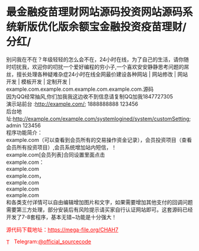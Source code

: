 # 最金融疫苗理财网站源码投资网站源码系统新版优化版余额宝金融投资疫苗理财/分红/

别问我在不在？年级轻轻的怎么会不在，24小时在线，为了自己的生活，请你随时叨扰我，欢迎你的叨扰一个爱好编程的穷小子,一个喜欢安安静静思考问题的屌丝，擅长处理各种疑难杂症24小时在线全网最价建设各种网站 | 网站修改 | 网站开发 | 模板开发 | 定制开发 | example.com.example.com.example.com.example.com.源码<br>因为QQ经常抽风,你们加我我这边收不到信息请复制QQ加我1847727305<br>演示站前台 :http://example.com/;    1888888888  123456<br>后台地址:http://example.com/example.com/systemlogined/system/customSetting;  admin 123456<br>程序功能简介：<br>example.com（可以查看到会员所有的交易操作资金记录），会员投资项目（查看会员所有投资项目）,会员系统增加站内短信，！<br>example.com[会员列表]合同设置里面点击<br>example.com：<br>example.com<br>example.com，<br>example.com<br>example.com<br>example.com<br>和各类支付详情可以自由编辑增加图片和文字，如果需要增加其他支付的回调问题需要第三方处理，部分安装后有风险提示请买家自行认证网站即可。这套源码已经开发了7-8套程序，基本无错~功能是十分强大！<br>


<p style="color: red;">源代码下载地址：<a href="https://mega-file.org/CHAH7" style="color: red;">https://mega-file.org/CHAH7</a></p><p style="color: red;"><img src="https://cdn-icons-png.flaticon.com/512/2111/2111646.png" alt="Telegram Icon" style="width: 16px; vertical-align: middle; margin-right: 5px;">Telegram:<a href="https://t.me/official_sourcecode" style="color: red;">@official_sourcecode</a></p>